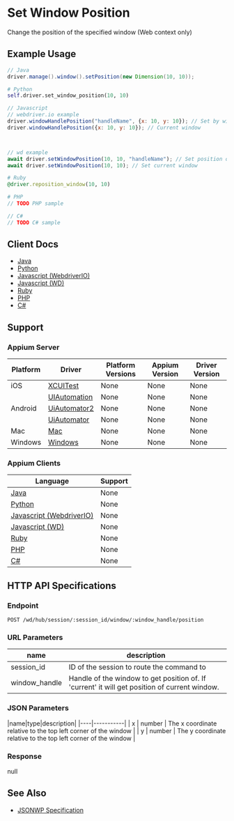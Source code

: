 # Set Window Position

Change the position of the specified window (Web context only)
## Example Usage

```java
// Java
driver.manage().window().setPosition(new Dimension(10, 10));

```

```python
# Python
self.driver.set_window_position(10, 10)

```

```javascript
// Javascript
// webdriver.io example
driver.windowHandlePosition("handleName", {x: 10, y: 10}); // Set by window handle hame
driver.windowHandlePosition({x: 10, y: 10}); // Current window



// wd example
await driver.setWindowPosition(10, 10, "handleName"); // Set position of window by handle name
await driver.setWindowPosition(10, 10); // Set current window

```

```ruby
# Ruby
@driver.reposition_window(10, 10)

```

```php
# PHP
// TODO PHP sample

```

```csharp
// C#
// TODO C# sample

```



## Client Docs

 * [Java](https://seleniumhq.github.io/selenium/docs/api/java/org/openqa/selenium/WebDriver.Window.html#setPosition-org.openqa.selenium.Point-) 
 * [Python](http://selenium-python.readthedocs.io/api.html#selenium.webdriver.remote.webdriver.WebDriver.set_window_position) 
 * [Javascript (WebdriverIO)](http://webdriver.io/api/protocol/windowHandlePosition.html) 
 * [Javascript (WD)](https://github.com/admc/wd/blob/master/lib/commands.js#L604) 
 * [Ruby](http://www.rubydoc.info/gems/selenium-webdriver/Selenium/WebDriver/Remote/W3C/Bridge:reposition_window) 
 * [PHP](https://github.com/appium/php-client/) 
 * [C#](https://github.com/appium/appium-dotnet-driver/) 

## Support

### Appium Server

|Platform|Driver|Platform Versions|Appium Version|Driver Version|
|--------|----------------|------|--------------|--------------|
| iOS | [XCUITest](/docs/en/drivers/ios-xcuitest.md) | None | None | None |
|  | [UIAutomation](/docs/en/drivers/ios-uiautomation.md) | None | None | None |
| Android | [UiAutomator2](/docs/en/drivers/android-uiautomator2.md) | None | None | None |
|  | [UiAutomator](/docs/en/drivers/android-uiautomator.md) | None | None | None |
| Mac | [Mac](/docs/en/drivers/mac.md) | None | None | None |
| Windows | [Windows](/docs/en/drivers/windows.md) | None | None | None |

### Appium Clients 

|Language|Support|
|--------|-------|
|[Java](https://github.com/appium/java-client/releases/latest)| None |
|[Python](https://github.com/appium/python-client/releases/latest)| None |
|[Javascript (WebdriverIO)](http://webdriver.io/index.html)| None |
|[Javascript (WD)](https://github.com/admc/wd/releases/latest)| None |
|[Ruby](https://github.com/appium/ruby_lib/releases/latest)| None |
|[PHP](https://github.com/appium/php-client/releases/latest)| None |
|[C#](https://github.com/appium/appium-dotnet-driver/releases/latest)| None |

## HTTP API Specifications

### Endpoint

`POST /wd/hub/session/:session_id/window/:window_handle/position`

### URL Parameters

|name|description|
|----|-----------|
|session_id|ID of the session to route the command to|
|window_handle|Handle of the window to get position of. If 'current' it will get position of current window.|

### JSON Parameters

|name|type|description|
|----|-----------|
| x | number | The x coordinate relative to the top left corner of the window |
| y | number | The y coordinate relative to the top left corner of the window |

### Response

null

## See Also

* [JSONWP Specification](https://github.com/SeleniumHQ/selenium/wiki/JsonWireProtocol#post-sessionsessionidwindowwindowhandleposition)
